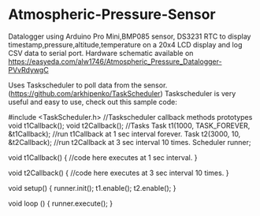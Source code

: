 # Atmospheric-Pressure-Sensor
Datalogger using Arduino Pro Mini,BMP085 sensor, DS3231 RTC to display timestamp,pressure,altitude,temperature on a 20x4 LCD
display and log CSV data to serial port. Hardware schematic available on https://easyeda.com/alw1746/Atmospheric_Pressure_Datalogger-PVvRdywgC

Uses Taskscheduler to poll data from the sensor. (https://github.com/arkhipenko/TaskScheduler)
Taskscheduler is very useful and easy to use, check out this sample code:

  #include <TaskScheduler.h>
  //Taskscheduler callback methods prototypes
  void t1Callback();
  void t2Callback();
  //Tasks
  Task t1(1000, TASK_FOREVER, &t1Callback);   //run t1Callback at 1 sec interval forever.
  Task t2(3000, 10, &t2Callback);             //run t2Callback at 3 sec interval 10 times.
  Scheduler runner;

  void t1Callback() {
    //code here executes at 1 sec interval.
  }

  void t2Callback() {
    //code here executes at 3 sec interval 10 times.
  }

  void setup() {
    runner.init();
    t1.enable();
    t2.enable();
  }

  void loop () {
    runner.execute();
  }
